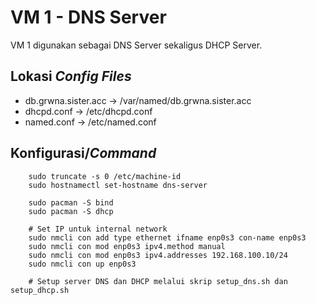 # VM 1 - DNS Server

VM 1 digunakan sebagai DNS Server sekaligus DHCP Server.

## Lokasi *Config Files*
- db.grwna.sister.acc -> /var/named/db.grwna.sister.acc
- dhcpd.conf          -> /etc/dhcpd.conf 
- named.conf          -> /etc/named.conf

## Konfigurasi/*Command*

```
    sudo truncate -s 0 /etc/machine-id
    sudo hostnamectl set-hostname dns-server

    sudo pacman -S bind
    sudo pacman -S dhcp

    # Set IP untuk internal network
    sudo nmcli con add type ethernet ifname enp0s3 con-name enp0s3
    sudo nmcli con mod enp0s3 ipv4.method manual 
    sudo nmcli con mod enp0s3 ipv4.addresses 192.168.100.10/24
    sudo nmcli con up enp0s3

    # Setup server DNS dan DHCP melalui skrip setup_dns.sh dan setup_dhcp.sh
```


